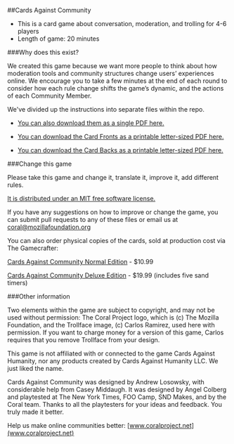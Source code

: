 ##Cards Against Community

* This is a card game about conversation, moderation, and trolling for 4-6 players
* Length of game: 20 minutes

###Why does this exist?

We created this game because we want more people to think about how moderation tools and community structures change users’ experiences online. We encourage you to take a few minutes at the end of each round to consider how each rule change shifts the game’s  dynamic, and the actions of each Community Member.

We've divided up the instructions into separate files within the repo. 

* [You can also download them as a single PDF here.](https://coralproject.net/wp-content/uploads/2015/12/cards-against-community-instructions.pdf)

* [You can download the Card Fronts as a printable letter-sized PDF here.](https://coralproject.net/wp-content/uploads/2015/12/cards_front.pdf)
* [You can download the Card Backs as a printable letter-sized PDF here.](https://coralproject.net/wp-content/uploads/2015/12/cards_back.pdf)

###Change this game

Please take this game and change it, translate it, improve it, add different rules. 

[It is distributed under an MIT free software license.](www.opensource.org/licenses/MIT )

If you have any suggestions on how to improve or change the game, you can submit pull requests to any of these files or email us at
coral@mozillafoundation.org

You can also order physical copies of the cards, sold at production cost via The Gamecrafter:

[Cards Against Community Normal Edition](https://www.thegamecrafter.com/games/cards-against-community-standard-edition) - $10.99 

[Cards Against Community Deluxe Edition](https://www.thegamecrafter.com/games/cards-against-community-deluxe) - $19.99
(includes five sand timers)

###Other information

Two elements within the game are subject to copyright, and may not be used without permission: The Coral Project logo, which is (c) The Mozilla Foundation, and the Trollface image, (c) Carlos Ramirez, used here with permission. If you want to charge money for a version of this game, Carlos requires that you remove Trollface from your design.

This game is not affiliated with or connected to the game Cards Against Humanity, nor any products created by Cards Against Humanity LLC. We just liked the name. 

Cards Against Community was designed by Andrew Losowsky, with considerable help from Casey Middaugh. It was designed by Angel Colberg and playtested at The New York Times, FOO Camp, SND Makes, and by the Coral team. Thanks to all the playtesters for your ideas and feedback. You truly made it better.

Help us make online communities better: [www.coralproject.net](www.coralproject.net)
